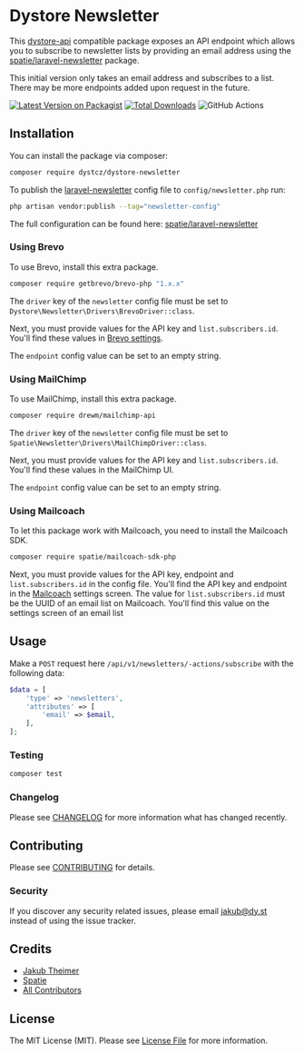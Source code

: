 # Dystore Newsletter

This [dystore-api](https://github.com/dystcz/dystore-api) compatible package exposes an API endpoint which
allows you to subscribe to newsletter lists by providing an email address
using the [spatie/laravel-newsletter](https://github.com/spatie/laravel-newsletter) package.

This initial version only takes an email address and subscribes to a list. There may be more endpoints added upon request in the future.

[![Latest Version on Packagist](https://img.shields.io/packagist/v/dystcz/dystore-newsletter.svg?style=flat-square)](https://packagist.org/packages/dystcz/dystore-newsletter)
[![Total Downloads](https://img.shields.io/packagist/dt/dystcz/dystore-newsletter.svg?style=flat-square)](https://packagist.org/packages/dystcz/dystore-newsletter)
![GitHub Actions](https://github.com/dystcz/dystore-newsletter/actions/workflows/tests.yaml/badge.svg)

## Installation

You can install the package via composer:

```bash
composer require dystcz/dystore-newsletter
```

To publish the [laravel-newsletter](https://github.com/spatie/laravel-newsletter) config file to `config/newsletter.php` run:

```bash
php artisan vendor:publish --tag="newsletter-config"
```

The full configuration can be found here: [spatie/laravel-newsletter](https://github.com/spatie/laravel-newsletter/blob/main/config/newsletter.php)

### Using Brevo

To use Brevo, install this extra package.

```bash
composer require getbrevo/brevo-php "1.x.x"
```

The `driver` key of the `newsletter` config file must be set to `Dystore\Newsletter\Drivers\BrevoDriver::class`.

Next, you must provide values for the API key and `list.subscribers.id`. You'll find these values in [Brevo settings](https://app.brevo.com/settings/keys/api).

The `endpoint` config value can be set to an empty string.

### Using MailChimp

To use MailChimp, install this extra package.

```bash
composer require drewm/mailchimp-api
```

The `driver` key of the `newsletter` config file must be set to `Spatie\Newsletter\Drivers\MailChimpDriver::class`.

Next, you must provide values for the API key and `list.subscribers.id`. You'll find these values in the MailChimp UI.

The `endpoint` config value can be set to an empty string.

### Using Mailcoach

To let this package work with Mailcoach, you need to install the Mailcoach SDK.

```bash
composer require spatie/mailcoach-sdk-php
```

Next, you must provide values for the API key, endpoint and `list.subscribers.id` in the config file. You'll find the API key and endpoint in the [Mailcoach](https://mailcoach.app) settings screen. The value for `list.subscribers.id` must be the UUID of an email list on Mailcoach. You'll find this value on the settings screen of an email list

## Usage

Make a `POST` request here `/api/v1/newsletters/-actions/subscribe` with the following data:

```php
$data = [
    'type' => 'newsletters',
    'attributes' => [
        'email' => $email,
    ],
];
```

### Testing

```bash
composer test
```

### Changelog

Please see [CHANGELOG](CHANGELOG.md) for more information what has changed recently.

## Contributing

Please see [CONTRIBUTING](CONTRIBUTING.md) for details.

### Security

If you discover any security related issues, please email jakub@dy.st instead of using the issue tracker.

## Credits

-   [Jakub Theimer](https://github.com/dystcz)
-   [Spatie](https://github.com/spatie)
-   [All Contributors](../../contributors)

## License

The MIT License (MIT). Please see [License File](LICENSE.md) for more information.
